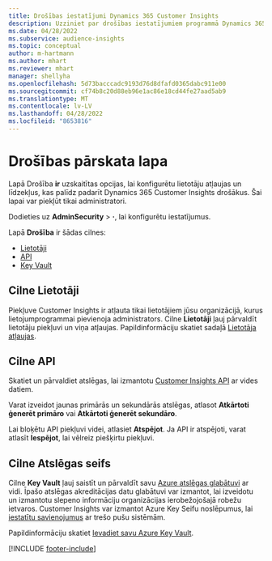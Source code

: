 ```yaml
---
title: Drošības iestatījumi Dynamics 365 Customer Insights
description: Uzziniet par drošības iestatījumiem programmā Dynamics 365 Customer Insights.
ms.date: 04/28/2022
ms.subservice: audience-insights
ms.topic: conceptual
author: m-hartmann
ms.author: mhart
ms.reviewer: mhart
manager: shellyha
ms.openlocfilehash: 5d73bacccadc9193d76d8dfafd0365dabc911e00
ms.sourcegitcommit: cf74b8c20d88eb96e1ac86e18cd44fe27aad5ab9
ms.translationtype: MT
ms.contentlocale: lv-LV
ms.lasthandoff: 04/28/2022
ms.locfileid: "8653816"
---
```

# <a name="security-overview-page"></a>Drošības pārskata lapa

Lapā Drošība **ir** uzskaitītas opcijas, lai konfigurētu lietotāju atļaujas un līdzekļus, kas palīdz padarīt Dynamics 365 Customer Insights drošākus. Šai lapai var piekļūt tikai administratori. 

Dodieties uz **AdminSecurity** > **·**, lai konfigurētu iestatījumus.

Lapā **Drošība** ir šādas cilnes:
- [Lietotāji](#users-tab)
- [API](#apis-tab)
- [Key Vault](#key-vault-tab)

## <a name="users-tab"></a>Cilne Lietotāji

Piekļuve Customer Insights ir atļauta tikai lietotājiem jūsu organizācijā, kurus lietojumprogrammai pievienoja administrators. Cilne **Lietotāji** ļauj pārvaldīt lietotāju piekļuvi un viņa atļaujas. Papildinformāciju skatiet sadaļā [Lietotāja atļaujas](permissions.md).

## <a name="apis-tab"></a>Cilne API

Skatiet un pārvaldiet atslēgas, lai izmantotu [Customer Insights API](apis.md) ar vides datiem.

Varat izveidot jaunas primārās un sekundārās atslēgas, atlasot **Atkārtoti ģenerēt primāro** vai **Atkārtoti ģenerēt sekundāro**. 

Lai bloķētu API piekļuvi videi, atlasiet **Atspējot**. Ja API ir atspējoti, varat atlasīt **Iespējot**, lai vēlreiz piešķirtu piekļuvi.

## <a name="key-vault-tab"></a>Cilne Atslēgas seifs

Cilne **Key Vault** ļauj saistīt un pārvaldīt savu [Azure atslēgas glabātuvi](/azure/key-vault/general/basic-concepts) ar vidi.
Īpašo atslēgas akreditācijas datu glabātuvi var izmantot, lai izveidotu un izmantotu slepeno informāciju organizācijas ierobežojošajā robežu ietvaros. Customer Insights var izmantot Azure Key Seifu noslēpumus, lai [iestatītu savienojumus](connections.md) ar trešo pušu sistēmām.

Papildinformāciju skatiet [Ievadiet savu Azure Key Vault](use-azure-key-vault.md).


[!INCLUDE [footer-include](includes/footer-banner.md)]
